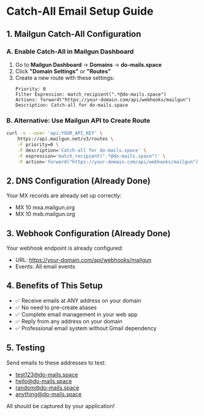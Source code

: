 # Catch-All Email Setup Guide

## 1. Mailgun Catch-All Configuration

### A. Enable Catch-All in Mailgun Dashboard
1. Go to **Mailgun Dashboard** → **Domains** → **do-mails.space**
2. Click **"Domain Settings"** or **"Routes"**
3. Create a new route with these settings:
   ```
   Priority: 0
   Filter Expression: match_recipient(".*@do-mails.space")
   Actions: forward("https://your-domain.com/api/webhooks/mailgun")
   Description: Catch-all for do-mails.space
   ```

### B. Alternative: Use Mailgun API to Create Route
```bash
curl -s --user 'api:YOUR_API_KEY' \
    https://api.mailgun.net/v3/routes \
    -F priority=0 \
    -F description='Catch-all for do-mails.space' \
    -F expression='match_recipient(".*@do-mails.space")' \
    -F action='forward("https://your-domain.com/api/webhooks/mailgun")'
```

## 2. DNS Configuration (Already Done)
Your MX records are already set up correctly:
- MX 10 mxa.mailgun.org
- MX 10 mxb.mailgun.org

## 3. Webhook Configuration (Already Done)
Your webhook endpoint is already configured:
- URL: https://your-domain.com/api/webhooks/mailgun
- Events: All email events

## 4. Benefits of This Setup
- ✅ Receive emails at ANY address on your domain
- ✅ No need to pre-create aliases
- ✅ Complete email management in your web app
- ✅ Reply from any address on your domain
- ✅ Professional email system without Gmail dependency

## 5. Testing
Send emails to these addresses to test:
- test123@do-mails.space
- hello@do-mails.space
- random@do-mails.space
- anything@do-mails.space

All should be captured by your application!
